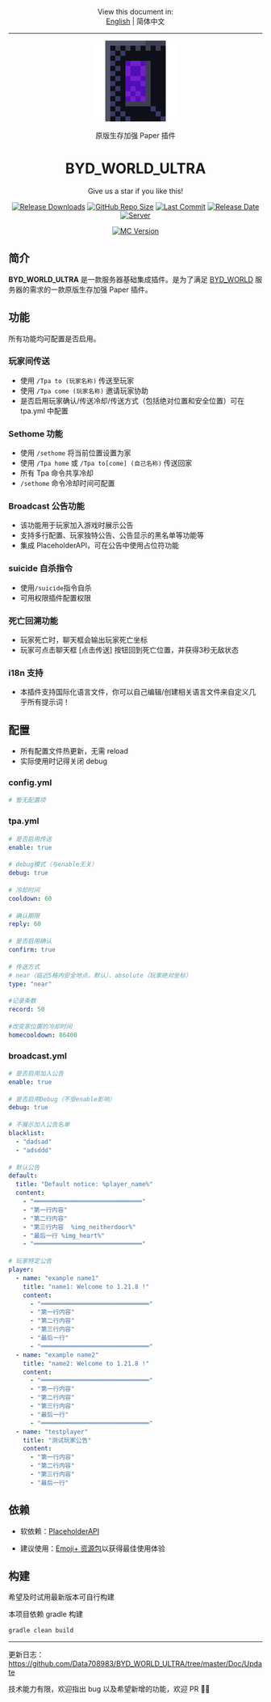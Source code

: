 <p align="center">
    View this document in:<br> <a href="./README.md">English</a> | 简体中文
</p>

---

<a href="https://github.com/Data708983/BYD_WORLD_ULTRA">
  <p align="center"><img src="https://github.com/Data708983/BYD_WORLD_ULTRA/blob/master/Doc/Img/neitherDoor4.png" alt="BYD_ICON"></p>
</a>
<!-- <p align="center">Vanilla Survival Enhancement Server Basic Integration Plugin</p> -->
<p align="center">原版生存加强 Paper 插件</p>
<h1 align="center">BYD_WORLD_ULTRA</h1>

<p align="center">
    Give us a star if you like this!
</p>

<p align="center">
  <a href="https://github.com/Data708983/BYD_WORLD_ULTRA/releases"><img src="https://img.shields.io/github/downloads/Data708983/BYD_WORLD_ULTRA/total?color=%239F7AEA" alt="Release Downloads"></a>
  <a href="#"><img src="https://img.shields.io/github/repo-size/Data708983/BYD_WORLD_ULTRA?color=6882C4" alt="GitHub Repo Size"></a>
  <a href="#"><img src="https://img.shields.io/github/last-commit/Data708983/BYD_WORLD_ULTRA?color=%23638e66" alt="Last Commit"></a>
  <a href="#"><img src="https://img.shields.io/github/release-date/Data708983/BYD_WORLD_ULTRA?color=%15" alt="Release Date"></a>
  <a href="https://skin.dataseven.fun/"><img src="https://img.shields.io/badge/server-BYD__WORLD-%23cf51c6" alt="Server"></a>
</p>
<p align="center">
  <a href="#"><img src="https://img.shields.io/badge/MC_version-1.21.x-blue" alt="MC Version"></a>
</p>

## 简介

**BYD_WORLD_ULTRA** 是一款服务器基础集成插件。是为了满足 [BYD_WORLD](https://skin.dataseven.fun/) 服务器的需求的一款原版生存加强 Paper 插件。

## 功能

所有功能均可配置是否启用。

### 玩家间传送

- 使用 `/Tpa to (玩家名称)` 传送至玩家
- 使用 `/Tpa come (玩家名称)` 邀请玩家协助
- 是否启用玩家确认/传送冷却/传送方式（包括绝对位置和安全位置）可在 tpa.yml 中配置

### Sethome 功能

- 使用 `/sethome` 将当前位置设置为家
- 使用 `/Tpa home` 或 `/Tpa to[come] (自己名称)` 传送回家
- 所有 Tpa 命令共享冷却
- `/sethome` 命令冷却时间可配置

### Broadcast 公告功能

- 该功能用于玩家加入游戏时展示公告
- 支持多行配置、玩家独特公告、公告显示的黑名单等功能等
- 集成 PlaceholderAPI，可在公告中使用占位符功能

### suicide 自杀指令

- 使用`/suicide`指令自杀
- 可用权限插件配置权限

### 死亡回溯功能

- 玩家死亡时，聊天框会输出玩家死亡坐标
- 玩家可点击聊天框 [点击传送] 按钮回到死亡位置，并获得3秒无敌状态

### i18n 支持

- 本插件支持国际化语言文件，你可以自己编辑/创建相关语言文件来自定义几乎所有提示词！

## 配置

- 所有配置文件热更新，无需 reload
- 实际使用时记得关闭 debug

### config.yml

```yml
# 暂无配置项
```

### tpa.yml

```yml
# 是否启用传送
enable: true

# debug模式（与enable无关）
debug: true

# 冷却时间
cooldown: 60

# 确认期限
reply: 60

# 是否启用确认
confirm: true

# 传送方式
# near（临近5格内安全地点，默认）、absolute（玩家绝对坐标）
type: "near"

#记录条数
record: 50

#改变家位置的冷却时间
homecooldown: 86400
```

### broadcast.yml

```yml
# 是否启用加入公告
enable: true

# 是否启用Debug（不受enable影响）
debug: true

# 不展示加入公告名单
blacklist:
  - "dadsad"
  - "adsddd"

# 默认公告
default:
  title: "Default notice: %player_name%"
  content:
    - "══════════════════════════════"
    - "第一行内容"
    - "第二行内容"
    - "第三行内容  %img_neitherdoor%"
    - "最后一行 %img_heart%"
    - "══════════════════════════════"

# 玩家特定公告
player:
  - name: "example name1"
    title: "name1: Welcome to 1.21.8 !"
    content:
      - "══════════════════════════════"
      - "第一行内容"
      - "第二行内容"
      - "第三行内容"
      - "最后一行"
      - "══════════════════════════════"
  - name: "example name2"
    title: "name2: Welcome to 1.21.8 !"
    content:
      - "══════════════════════════════"
      - "第一行内容"
      - "第二行内容"
      - "第三行内容"
      - "最后一行"
      - "══════════════════════════════"
  - name: "testplayer"
    title: "测试玩家公告"
    content:
      - "第一行内容"
      - "第二行内容"
      - "第三行内容"
      - "最后一行"
```


## 依赖

- 软依赖：[PlaceholderAPI](https://github.com/PlaceholderAPI/PlaceholderAPI)

- 建议使用：[Emoji+ 资源包](https://modrinth.com/resourcepack/emoji-plus)以获得最佳使用体验

## 构建

希望及时试用最新版本可自行构建

本项目依赖 gradle 构建

```sh
gradle clean build
```

---

更新日志：https://github.com/Data708983/BYD_WORLD_ULTRA/tree/master/Doc/Update

技术能力有限，欢迎指出 bug 以及希望新增的功能，欢迎 PR 🙏🏻
